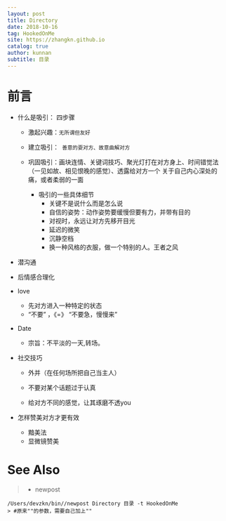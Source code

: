 ```yaml
---
layout: post
title: Directory
date: 2018-10-16
tag: HookedOnMe
site: https://zhangkn.github.io
catalog: true
author: kunnan
subtitle: 目录
---
```






# 前言



* 什么是吸引： 四步骤

  * 激起兴趣：`无所谓但友好`

  * 建立吸引：` 善意的耍对方、故意曲解对方` 

  * 巩固吸引：画块连情、关键词技巧、聚光灯打在对方身上、时间错觉法（一见如故、相见恨晚的感觉）、透露给对方一个 关于自己内心深处的痛，或者柔弱的一面

    * 吸引的一些具体细节
      * 关键不是说什么而是怎么说
      * 自信的姿势：动作姿势要缓慢但要有力，并带有目的
      * 对视时，永远让对方先移开目光
      * 延迟的微笑
      * 沉静空档
      * 换一种风格的衣服，做一个特别的人。王者之风

* 潜沟通

* 后情感合理化

* love

  * 先对方进入一种特定的状态
  * “不要” ，《=》 “不要急，慢慢来”

* Date

  * 宗旨：不平淡的一天,转场。

* 社交技巧

  * 外并（在任何场所把自己当主人）

  * 不要对某个话题过于认真

  * 给对方不同的感觉，让其琢磨不透you

* 怎样赞美对方才更有效

  * 黯美法
  * 显微镜赞美





# See Also 

>* newpost 
>
```
/Users/devzkn/bin//newpost Directory 目录 -t HookedOnMe
> #原来""的参数，需要自己加上""
```

